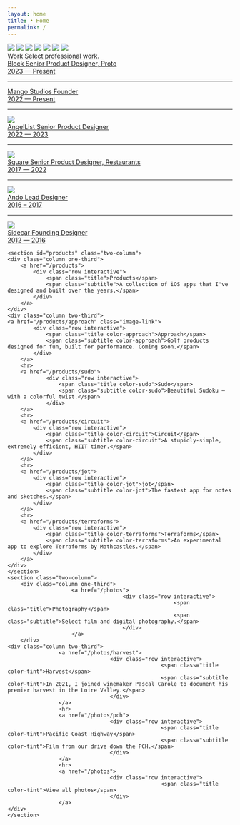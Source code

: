 ```yaml
---
layout: home 
title: • Home
permalink: /
---
```


 <div class="carousel-wrapper">
      <div id="image-carousel" class="carousel-container">
        <div class="carousel-slide">
            <img src="/img/carousel/01.jpg" loading="lazy">
            <img src="/img/carousel/02.jpg" loading="lazy">
            <img src="/img/carousel/03.jpg" loading="lazy">
            <img src="/img/carousel/04.jpg" loading="lazy">
            <img src="/img/carousel/07.jpg" loading="lazy">
            <img src="/img/carousel/05.jpg" loading="lazy">
            <img src="/img/carousel/06.jpg" loading="lazy">
        </div>
    </div>
</div>

<div class="container">
    <section id="work" class="two-column">
        <div class="column one-third image-container">
            <a href="/work">
                <div class="row interactive default-content mb16">
                    <span class="title">Work</span>
                    <span class="subtitle">Select professional work.</span>
                </div>
            </a>
        </div>
    <div class="column two-third">
        <a href="/work/block" class="image-link">
            <div class="row interactive">
                <span class="title color-block">Block</span>
                <span class="subtitle color-block">Senior Product Designer, Proto<br>2023 — Present</span>
            </div>
        </a>
        <hr>
        <a href="https://mahanti.co/mango_studios/" class="image-link">
            <div class="row interactive">
                <span class="title color-mango">Mango Studios</span>
                <span class="subtitle color-mango">Founder<br>2022 — Present</span>
            </div>
        </a>
        <hr>
        <a href="/work/angellist" class="image-link">
            <img src="/img/preview_al@2x.png" class="hover-image">
            <div class="row interactive">
                <span class="title color-al">AngelList</span>
                <span class="subtitle color-al">Senior Product Designer<br>2022 — 2023</span>
            </div>
        </a>
        <hr>
        <a href="/work/square" class="image-link">
            <img src="/img/preview_square@2x.png" class="hover-image">
            <div class="row interactive">
                <span class="title color-sq">Square</span>
                <span class="subtitle color-sq">Senior Product Designer, Restaurants<br>2017 — 2022</span>
            </div>
        </a>
        <hr>
        <a href="/work/ando" class="image-link">
            <img src="/img/preview_ando@2x.png" class="hover-image">
            <div class="row interactive">
                <span class="title color-ando">Ando</span>
                <span class="subtitle color-ando">Lead Designer<br>2016 – 2017</span>
            </div>
        </a>
        <hr>
        <a href="/work/sidecar" class="image-link">
            <img src="/img/preview_sidecar@2x.png" class="hover-image">
            <div class="row interactive">
                <span class="title color-sidecar">Sidecar</span>
                <span class="subtitle color-sidecar">Founding Designer<br>2012 — 2016</span>
            </div>
        </a>
    </div>
    </section>

    <section id="products" class="two-column">
    <div class="column one-third">
        <a href="/products">
            <div class="row interactive">
                <span class="title">Products</span>
                <span class="subtitle">A collection of iOS apps that I've designed and built over the years.</span>
            </div>
        </a>
    </div>
    <div class="column two-third">
    <a href="/products/approach" class="image-link">
            <div class="row interactive">
                <span class="title color-approach">Approach</span>
                <span class="subtitle color-approach">Golf products designed for fun, built for performance. Coming soon.</span>
            </div>
        </a>
        <hr>
        <a href="/products/sudo">
                <div class="row interactive">
                    <span class="title color-sudo">Sudo</span>
                    <span class="subtitle color-sudo">Beautiful Sudoku – with a colorful twist.</span>
                </div>
        </a>
        <hr>
        <a href="/products/circuit">
            <div class="row interactive">
                <span class="title color-circuit">Circuit</span>
                <span class="subtitle color-circuit">A stupidly-simple, extremely efficient, HIIT timer.</span>
            </div>
        </a>
        <hr>
        <a href="/products/jot">
            <div class="row interactive">
                <span class="title color-jot">jot</span>
                <span class="subtitle color-jot">The fastest app for notes and sketches.</span>
            </div>
        </a>
        <hr> 
        <a href="/products/terraforms">
            <div class="row interactive">
                <span class="title color-terraforms">Terraforms</span>
                <span class="subtitle color-terraforms">An experimental app to explore Terraforms by Mathcastles.</span>
            </div>
        </a>
    </div>
    </section>
    <section class="two-column">
        <div class="column one-third">
                        <a href="/photos">
                                        <div class="row interactive">
                                                        <span class="title">Photography</span>
                                                        <span class="subtitle">Select film and digital photography.</span>
                                        </div>
                        </a>
        </div>
    <div class="column two-third">
                    <a href="/photos/harvest">
                                    <div class="row interactive">
                                                    <span class="title color-tint">Harvest</span>
                                                    <span class="subtitle color-tint">In 2021, I joined winemaker Pascal Carole to document his premier harvest in the Loire Valley.</span>
                                    </div>
                    </a>
                    <hr>
                    <a href="/photos/pch">
                                    <div class="row interactive">
                                                    <span class="title color-tint">Pacific Coast Highway</span>
                                                    <span class="subtitle color-tint">Film from our drive down the PCH.</span>
                                    </div>
                    </a>
                    <hr>
                    <a href="/photos">
                                    <div class="row interactive">
                                                    <span class="title color-tint">View all photos</span>
                                    </div>
                    </a>
    </div>
    </section>
</div>